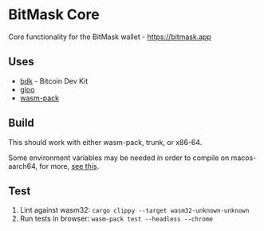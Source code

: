 # BitMask Core

Core functionality for the BitMask wallet - <https://bitmask.app>

## Uses

- [bdk](https://github.com/bitcoindevkit/bdk) - Bitcoin Dev Kit
- [gloo](https://github.com/rustwasm/gloo)
- [wasm-pack](https://github.com/rustwasm/wasm-pack)

## Build

This should work with either wasm-pack, trunk, or x86-64.

Some environment variables may be needed in order to compile on macos-aarch64, for more, [see this](https://github.com/sapio-lang/sapio/issues/146#issuecomment-960659800).

## Test

1. Lint against wasm32: `cargo clippy --target wasm32-unknown-unknown`
2. Run tests in browser: `wasm-pack test --headless --chrome`
